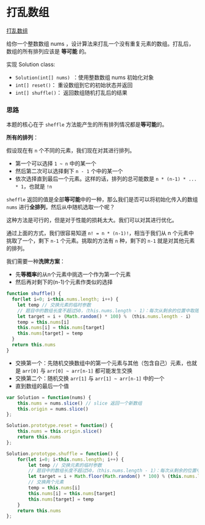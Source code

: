 # 打乱数组

<a href="https://leetcode.cn/problems/shuffle-an-array/" target="_blank">打乱数组</a>

给你一个整数数组 nums ，设计算法来打乱一个没有重复元素的数组。打乱后，数组的所有排列应该是 **等可能** 的。

实现 Solution class:

- `Solution(int[] nums) `：使用整数数组 nums 初始化对象
- `int[] reset()`： 重设数组到它的初始状态并返回
- `int[] shuffle()`： 返回数组随机打乱后的结果



### 思路

本题的核心在于 `sheffle` 方法能产生的所有排列情况都是**等可能**的。

**所有的排列**：

假设现在有 `n` 个不同的元素，我们现在对其进行排列。

- 第一个可以选择 `1 ~ n` 中的某一个
- 然后第二次可以选择剩下 `n - 1` 个中的某一个
- 依次选择直到最后一个元素。这样的话，排列的总可能数是 `n * (n-1) * ... * 1`，也就是 `!n`

`sheffle` 返回的值是全部**等可能**中的一种，那么我们是否可以将初始化传入的数组 `nums` 进行**全排列**，然后从中随机选取一个呢？

这种方法是可行的，但是对于性能的损耗太大。我们可以对其进行优化。

通过上面的方式，我们很容易知道 `n! = n * (n-1)!`，相当于我们从 n 个元素中挑取了一个，剩下 `n-1` 个元素。挑取的方法有 `n` 种，剩下的 `n-1` 就是对其他元素的排列。

我们需要一种**洗牌方案**：

- 先**等概率**的从n个元素中挑选一个作为第一个元素
- 然后再对剩下的(n-1)个元素作类似的选择

```js
function shuffle() {
  for(let i=0; i<this.nums.length; i++) {
    let temp // 交换元素的临时参数
    // 题目中的数组长度不超过50，（this.nums.length - 1）：每次从剩余的位置中取随机一个
    let target = i + (Math.random() * 100) % （this.nums.length - i） 
    temp = this.nums[i]
    this.nums[i] = this.nums[target]
    this.nums[target] = temp
  }
  return this.nums
}
```

- 交换第一个：先随机交换数组中的第一个元素与其他（包含自己）元素，也就是 `arr[0]` 与 `arr[0] ~ arr[n-1]` 都可能发生交换
- 交换第二个：随机交换 `arr[1]` 与 `arr[1] ~ arr[n-1]` 中的一个
- 直到数组的最后一个值



```js
var Solution = function(nums) {
    this.nums = nums.slice() // slice 返回一个新数组
    this.origin = nums.slice()
};

Solution.prototype.reset = function() {
    this.nums = this.origin.slice()
    return this.nums
};

Solution.prototype.shuffle = function() {
    for(let i=0; i<this.nums.length; i++) {
        let temp // 交换元素的临时参数
        // 题目中的数组长度不超过50，（this.nums.length - 1）：每次从剩余的位置中取随机一个
        let target = i + Math.floor(Math.random() * 100) % (this.nums.length - i)
        // 交换两个元素
        temp = this.nums[i]
        this.nums[i] = this.nums[target]
        this.nums[target] = temp
    }
    return this.nums
};
```











